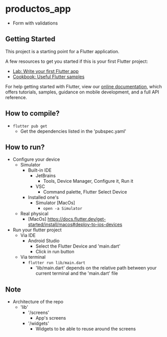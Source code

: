 # productos_app

* Form with validations

## Getting Started

This project is a starting point for a Flutter application.

A few resources to get you started if this is your first Flutter project:

- [Lab: Write your first Flutter app](https://flutter.dev/docs/get-started/codelab)
- [Cookbook: Useful Flutter samples](https://flutter.dev/docs/cookbook)

For help getting started with Flutter, view our
[online documentation](https://flutter.dev/docs), which offers tutorials,
samples, guidance on mobile development, and a full API reference.

## How to compile?
* `flutter pub get`
    * Get the dependencies listed in the 'pubspec.yaml'

## How to run?
* Configure your device
  * Simulator
    * Built-in IDE
      * JetBrains
        * Tools, Device Manager, Configure it, Run it
      * VSC
        * Command palette, Flutter Select Device
    * Installed one's
      * Simulator [MacOs]
          * `open -a Simulator`
  * Real physical
    * [MacOs] https://docs.flutter.dev/get-started/install/macos#deploy-to-ios-devices
* Run your flutter project
  * Via IDE
      * Android Studio
          * Select the Flutter Device and 'main.dart'
          * Click in run button
  * Via terminal
      * `flutter run lib/main.dart`
          * 'lib/main.dart' depends on the relative path between your current terminal and the 'main.dart' file

## Note
* Architecture of the repo
    * 'lib'
        * '/screens'
            * App's screens
        * '/widgets'
            * Widgets to be able to reuse around the screens
